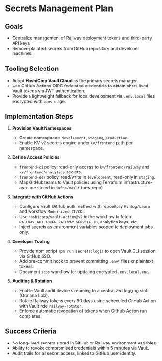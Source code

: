 # Secrets Management Plan

## Goals
- Centralize management of Railway deployment tokens and third-party API keys.
- Remove plaintext secrets from GitHub repository and developer machines.

## Tooling Selection
- Adopt **HashiCorp Vault Cloud** as the primary secrets manager.
- Use GitHub Actions OIDC federated credentials to obtain short-lived Vault tokens via JWT authentication.
- Provide a lightweight fallback for local development via `.env.local` files encrypted with `sops` + age.

## Implementation Steps
1. **Provision Vault Namespaces**
   - Create namespaces: `development`, `staging`, `production`.
   - Enable KV v2 secrets engine under `kv/frontend` path per namespace.

2. **Define Access Policies**
   - `frontend-ci` policy: read-only access to `kv/frontend/railway` and `kv/frontend/analytics` secrets.
   - `frontend-dev` policy: read/write in `development`, read-only in `staging`.
   - Map GitHub teams to Vault policies using Terraform infrastructure-as-code stored in `infra/vault` (new repo).

3. **Integrate with GitHub Actions**
   - Configure Vault GitHub auth method with repository `Kvnbbg/Laura` and workflow `Modernized CI/CD`.
   - Use `hashicorp/vault-action@v2` in the workflow to fetch `RAILWAY_API_TOKEN`, `RAILWAY_SERVICE_ID`, analytics keys, etc.
   - Inject secrets as environment variables scoped to deployment jobs only.

4. **Developer Tooling**
   - Provide npm script `npm run secrets:login` to open Vault CLI session via GitHub SSO.
   - Add pre-commit hook to prevent committing `.env*` files or plaintext tokens.
   - Document `sops` workflow for updating encrypted `.env.local.enc`.

5. **Auditing & Rotation**
   - Enable Vault audit device streaming to a centralized logging sink (Grafana Loki).
   - Rotate Railway tokens every 90 days using scheduled GitHub Action with Vault role `railway-rotator`.
   - Enforce automatic revocation of tokens when GitHub Action run completes.

## Success Criteria
- No long-lived secrets stored in GitHub or Railway environment variables.
- Ability to revoke compromised credentials within 5 minutes via Vault.
- Audit trails for all secret access, linked to GitHub user identity.
